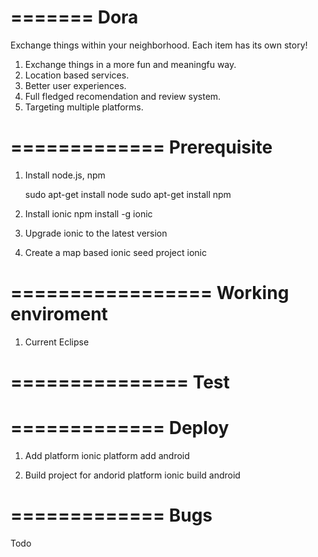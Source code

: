 =======
Dora
=======

Exchange things within your neighborhood. Each item has its own story!

1. Exchange things in a more fun and meaningfu way.
2. Location based services.
3. Better user experiences.
4. Full fledged recomendation and review system.
5. Targeting multiple platforms.

=============
Prerequisite
=============
1. Install node.js, npm

    sudo apt-get install node
    sudo apt-get install npm

2. Install ionic
    npm install -g ionic

3. Upgrade ionic to the latest version

4. Create a map based ionic seed project
    ionic

=================
Working enviroment
==================
1. Current Eclipse

===============
Test
===============




=============
Deploy
=============
1. Add platform
    ionic platform add android

2. Build project for andorid platform
    ionic build android

=============
Bugs
=============
Todo

